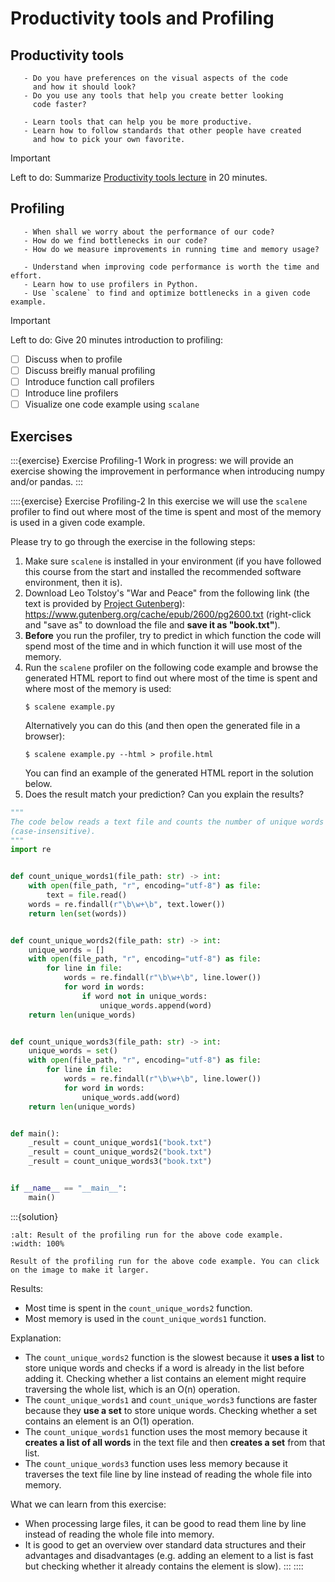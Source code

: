 # Productivity tools and Profiling

## Productivity tools

```{questions}
   - Do you have preferences on the visual aspects of the code
     and how it should look?
   - Do you use any tools that help you create better looking
     code faster?
```

```{objectives}
   - Learn tools that can help you be more productive.
   - Learn how to follow standards that other people have created
     and how to pick your own favorite.
```

> [!IMPORTANT]  
> Left to do: Summarize [Productivity tools lecture](/content/productivity.rst) in 20 minutes.


## Profiling

```{questions}
   - When shall we worry about the performance of our code?
   - How do we find bottlenecks in our code?
   - How do we measure improvements in running time and memory usage?
```

```{objectives}
   - Understand when improving code performance is worth the time and effort.
   - Learn how to use profilers in Python.
   - Use `scalene` to find and optimize bottlenecks in a given code example.
```


> [!IMPORTANT]  
> Left to do:
> Give 20 minutes introduction to profiling:
> - [ ] Discuss when to profile
> - [ ] Discuss breifly manual profiling
> - [ ] Introduce function call profilers
> - [ ] Introduce line profilers
> - [ ] Visualize one code example using `scalane`


## Exercises

:::{exercise} Exercise Profiling-1
Work in progress: we will provide an exercise showing the improvement in
performance when introducing numpy and/or pandas.
:::

::::{exercise} Exercise Profiling-2
In this exercise we will use the `scalene` profiler to find out where most of the time is spent
and most of the memory is used in a given code example.

Please try to go through the exercise in the following steps:
1. Make sure `scalene` is installed in your environment (if you have followed
   this course from the start and installed the recommended software
   environment, then it is).
1. Download Leo Tolstoy's "War and Peace" from the following link (the text is
   provided by [Project Gutenberg](https://www.gutenberg.org/)):
   <https://www.gutenberg.org/cache/epub/2600/pg2600.txt>
   (right-click and "save as" to download the file and **save it as "book.txt"**).
1. **Before** you run the profiler, try to predict in which function the code
   will spend most of the time and in which function it will use most of the
   memory.
1. Run the `scalene` profiler on the following code example and browse the
   generated HTML report to find out where most of the time is spent and where
   most of the memory is used:
   ```console
   $ scalene example.py
   ```
   Alternatively you can do this (and then open the generated file in a browser):
   ```console
   $ scalene example.py --html > profile.html
   ```
   You can find an example of the generated HTML report in the solution below.
1. Does the result match your prediction? Can you explain the results?

```python
"""
The code below reads a text file and counts the number of unique words in it
(case-insensitive).
"""
import re


def count_unique_words1(file_path: str) -> int:
    with open(file_path, "r", encoding="utf-8") as file:
        text = file.read()
    words = re.findall(r"\b\w+\b", text.lower())
    return len(set(words))


def count_unique_words2(file_path: str) -> int:
    unique_words = []
    with open(file_path, "r", encoding="utf-8") as file:
        for line in file:
            words = re.findall(r"\b\w+\b", line.lower())
            for word in words:
                if word not in unique_words:
                    unique_words.append(word)
    return len(unique_words)


def count_unique_words3(file_path: str) -> int:
    unique_words = set()
    with open(file_path, "r", encoding="utf-8") as file:
        for line in file:
            words = re.findall(r"\b\w+\b", line.lower())
            for word in words:
                unique_words.add(word)
    return len(unique_words)


def main():
    _result = count_unique_words1("book.txt")
    _result = count_unique_words2("book.txt")
    _result = count_unique_words3("book.txt")


if __name__ == "__main__":
    main()
```

:::{solution}
  ```{figure} profiling/exercise2.png
  :alt: Result of the profiling run for the above code example.
  :width: 100%

  Result of the profiling run for the above code example. You can click on the image to make it larger.
  ```

  Results:
  - Most time is spent in the `count_unique_words2` function.
  - Most memory is used in the `count_unique_words1` function.

  Explanation:
  - The `count_unique_words2` function is the slowest because it **uses a list**
    to store unique words and checks if a word is already in the list before
    adding it.
    Checking whether a list contains an element might require traversing the
    whole list, which is an O(n) operation.
  - The `count_unique_words1` and `count_unique_words3` functions are faster
    because they **use a set** to store unique words.
    Checking whether a set contains an element is an O(1) operation.
  - The `count_unique_words1` function uses the most memory because it **creates
    a list of all words** in the text file and then **creates a set** from that
    list.
  - The `count_unique_words3` function uses less memory because it traverses
    the text file line by line instead of reading the whole file into memory.

  What we can learn from this exercise:
  - When processing large files, it can be good to read them line by line
    instead of reading the whole file into memory.
  - It is good to get an overview over standard data structures and their
    advantages and disadvantages (e.g. adding an element to a list is fast but checking whether
    it already contains the element is slow).
  :::
::::
